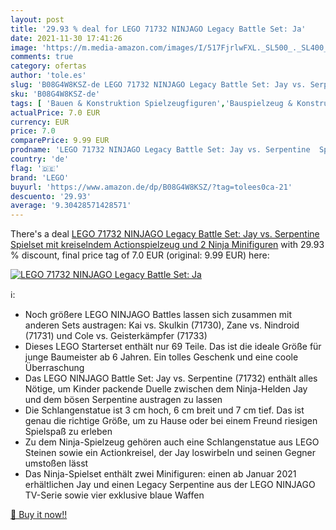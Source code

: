 ```yaml
---
layout: post
title: '29.93 % deal for LEGO 71732 NINJAGO Legacy Battle Set: Ja'
date: 2021-11-30 17:41:26
image: 'https://m.media-amazon.com/images/I/517FjrlwFXL._SL500_._SL400_.jpg'
comments: true
category: ofertas
author: 'tole.es'
slug: 'B08G4W8KSZ-de LEGO 71732 NINJAGO Legacy Battle Set: Jay vs. Serpentine...'
sku: 'B08G4W8KSZ-de'
tags: [ 'Bauen & Konstruktion Spielzeugfiguren','Bauspielzeug & Konstruktionsspielzeug','Spielzeug','lego', ]
actualPrice: 7.0 EUR
currency: EUR
price: 7.0
comparePrice: 9.99 EUR
prodname: 'LEGO 71732 NINJAGO Legacy Battle Set: Jay vs. Serpentine  Spielset mit kreiselndem Actionspielzeug und 2 Ninja Minifiguren'
country: 'de'
flag: '🇩🇪'
brand: 'LEGO'
buyurl: 'https://www.amazon.de/dp/B08G4W8KSZ/?tag=tolees0ca-21'
descuento: '29.93'
average: '9.30428571428571'
---
```


There's a deal [LEGO 71732 NINJAGO Legacy Battle Set: Jay vs. Serpentine  Spielset mit kreiselndem Actionspielzeug und 2 Ninja Minifiguren](https://www.amazon.de/dp/B08G4W8KSZ/?tag=tolees0ca-21)  with  29.93 % discount, final price tag of  7.0 EUR (original: 9.99 EUR) here:

[![LEGO 71732 NINJAGO Legacy Battle Set: Ja](https://m.media-amazon.com/images/I/517FjrlwFXL._SL500_._SL400_.jpg)](https://www.amazon.de/dp/B08G4W8KSZ/?tag=tolees0ca-21)

ℹ️:

- Noch größere LEGO NINJAGO Battles lassen sich zusammen mit anderen Sets austragen: Kai vs. Skulkin (71730), Zane vs. Nindroid (71731) und Cole vs. Geisterkämpfer (71733)
- Dieses LEGO Starterset enthält nur 69 Teile. Das ist die ideale Größe für junge Baumeister ab 6 Jahren. Ein tolles Geschenk und eine coole Überraschung
- Das LEGO NINJAGO Battle Set: Jay vs. Serpentine (71732) enthält alles Nötige, um Kinder packende Duelle zwischen dem Ninja-Helden Jay und dem bösen Serpentine austragen zu lassen
- Die Schlangenstatue ist 3 cm hoch, 6 cm breit und 7 cm tief. Das ist genau die richtige Größe, um zu Hause oder bei einem Freund riesigen Spielspaß zu erleben
- Zu dem Ninja-Spielzeug gehören auch eine Schlangenstatue aus LEGO Steinen sowie ein Actionkreisel, der Jay loswirbeln und seinen Gegner umstoßen lässt
- Das Ninja-Spielset enthält zwei Minifiguren: einen ab Januar 2021 erhältlichen Jay und einen Legacy Serpentine aus der LEGO NINJAGO TV-Serie sowie vier exklusive blaue Waffen

[🛒 Buy it now!!](https://www.amazon.de/dp/B08G4W8KSZ/?tag=tolees0ca-21)
